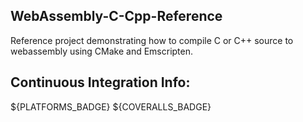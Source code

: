 <!--- WARN --->
<!--- This file is automatically generated from /Users/josephcameron/Workspace/WebAssembly-C-Cpp-Reference/docs/CMakeLists.txt. Using template /Users/josephcameron/Workspace/WebAssembly-C-Cpp-Reference/jfc-cmake/modules/generate_readme_md/README.md.in. Do not edit this file directly! --->
<!--- WARN --->

## WebAssembly-C-Cpp-Reference

Reference project demonstrating how to compile C or C++ source to webassembly using CMake and Emscripten.





## Continuous Integration Info:
${PLATFORMS_BADGE} ${COVERALLS_BADGE}

<!--- WARN --->
<!--- This file is automatically generated from /Users/josephcameron/Workspace/WebAssembly-C-Cpp-Reference/docs/CMakeLists.txt. Using template /Users/josephcameron/Workspace/WebAssembly-C-Cpp-Reference/jfc-cmake/modules/generate_readme_md/README.md.in. Do not edit this file directly! --->
<!--- WARN --->
